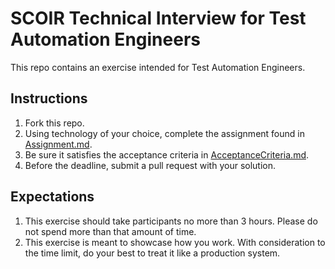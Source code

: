# SCOIR Technical Interview for Test Automation Engineers
This repo contains an exercise intended for Test Automation Engineers.

## Instructions
1. Fork this repo.
1. Using technology of your choice, complete the assignment found in [Assignment.md](./Assignment.md).
1. Be sure it satisfies the acceptance criteria in [AcceptanceCriteria.md](./AcceptanceCriteria.md).
1. Before the deadline, submit a pull request with your solution.


## Expectations
1. This exercise should take participants no more than 3 hours. Please do not spend more than that amount of time.
1. This exercise is meant to showcase how you work. With consideration to the time limit, do your best to treat it like a production system.
